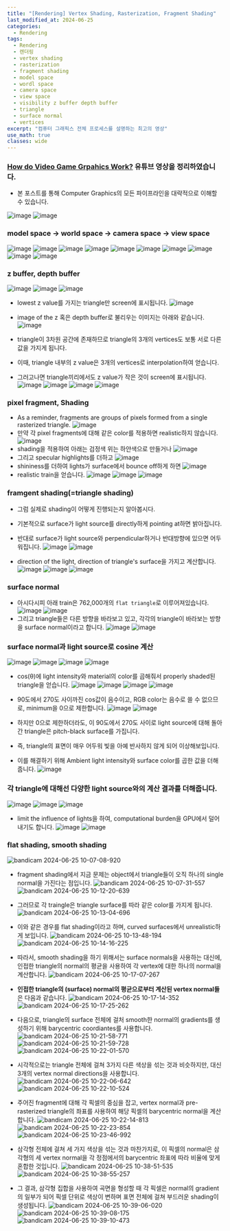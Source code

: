 ```yaml
---
title: "[Rendering] Vertex Shading, Rasterization, Fragment Shading"
last_modified_at: 2024-06-25
categories:
  - Rendering
tags:
  - Rendering
  - 렌더링
  - vertex shading
  - rasterization
  - fragment shading
  - model space
  - wordl space
  - camera space
  - view space
  - visibility z buffer depth buffer
  - triangle
  - surface normal
  - vertices
excerpt: "컴퓨터 그래픽스 전체 프로세스를 설명하는 최고의 영상"
use_math: true
classes: wide
---
```


### [How do Video Game Grpahics Work?](https://youtu.be/C8YtdC8mxTU?si=_gpbb-TD1xGGxmrS) 유튜브 영상을 정리하였습니다.

- 본 포스트를 통해 Computer Graphics의 모든 파이프라인을 대략적으로 이해할 수 있습니다.

![image](https://github.com/sandokim/sandokim.github.io/assets/74639652/e8ab0a57-9f95-4bea-bdfa-ab419ac0cf9b)
![image](https://github.com/sandokim/sandokim.github.io/assets/74639652/d8631600-d1b9-4651-b099-8b4a27fa4aca)

### model space -> world space -> camera space -> view space
![image](https://github.com/sandokim/sandokim.github.io/assets/74639652/7a894c47-e99c-43f3-af51-cd93d038805a)
![image](https://github.com/sandokim/sandokim.github.io/assets/74639652/166ef1ec-b325-4c62-86df-448c3ac3815d)
![image](https://github.com/sandokim/sandokim.github.io/assets/74639652/1366dec4-69b8-4e29-a6ab-e0a96ebde7bc)
![image](https://github.com/sandokim/sandokim.github.io/assets/74639652/6aac8331-2e79-48b1-96e6-e03391acd085)
![image](https://github.com/sandokim/sandokim.github.io/assets/74639652/e594200a-577d-404c-b26a-92b1b29dab6d)
![image](https://github.com/sandokim/sandokim.github.io/assets/74639652/1e622d79-a835-47ea-827b-892ec437ce86)
![image](https://github.com/sandokim/sandokim.github.io/assets/74639652/05cdfadf-e748-4cdd-8191-e8c1ee1c6ab4)
![image](https://github.com/sandokim/sandokim.github.io/assets/74639652/4d80fedd-b0b2-4d73-ac01-32d02cb76691)
![image](https://github.com/sandokim/sandokim.github.io/assets/74639652/609ac510-b33f-4f85-86ee-5c40a71814aa)
![image](https://github.com/sandokim/sandokim.github.io/assets/74639652/3200d10c-431e-4095-a268-a641b7e671d3)

### z buffer, depth buffer

![image](https://github.com/sandokim/sandokim.github.io/assets/74639652/aae80475-1180-42aa-ad6d-b83e7b3ab7b8)
![image](https://github.com/sandokim/sandokim.github.io/assets/74639652/5d6c300f-ae13-4d40-88d1-6582699b8621)
![image](https://github.com/sandokim/sandokim.github.io/assets/74639652/4116cc4e-c24a-467e-b4ae-fbf193e4ebf8)
- lowest z value를 가지는 triangle만 screen에 표시됩니다.
![image](https://github.com/sandokim/sandokim.github.io/assets/74639652/8c24c9f9-30e3-4fed-87d5-0d14affb758b)

- image of the z 혹은 depth buffer로 불리우는 이미지는 아래와 같습니다.
![image](https://github.com/sandokim/sandokim.github.io/assets/74639652/3577c9be-c9b2-4c12-96e0-787d3705aa53)
- triangle이 3차원 공간에 존재하므로 triangle의 3개의 vertices도 보통 서로 다른 값을 가지게 됩니다.
- 이때, triangle 내부의 z value은 3개의 vertices로 interpolation하여 얻습니다.
- 그러고나면 triangle끼리에서도 z value가 작은 것이 screen에 표시됩니다.
![image](https://github.com/sandokim/sandokim.github.io/assets/74639652/2e17b3e0-c026-4e8f-9467-df53ad32f954)
![image](https://github.com/sandokim/sandokim.github.io/assets/74639652/1decb903-3abb-4e3b-8284-a13e8484aceb)
![image](https://github.com/sandokim/sandokim.github.io/assets/74639652/234c0971-d3e8-4212-9bf4-f3934a59b7f9)
![image](https://github.com/sandokim/sandokim.github.io/assets/74639652/aa4e9ae3-e30e-44ae-bd4e-a594cdf5d12a)

###  pixel fragment, Shading
- As a reminder, fragments are groups of pixels formed from a single rasterized triangle.
![image](https://github.com/sandokim/sandokim.github.io/assets/74639652/4401d2d0-113d-4dfc-aad8-ea1c9de5d43d)
- 만약 각 pixel fragments에 대해 같은 color를 적용하면 realistic하지 않습니다.
![image](https://github.com/sandokim/sandokim.github.io/assets/74639652/c4c9d0e5-8fcc-4e12-bbc9-f9bd3a04cb8a)
- shading을 적용하여 아래는 검정색 위는 하얀색으로 만들거나
![image](https://github.com/sandokim/sandokim.github.io/assets/74639652/7e6b7130-b876-4175-b12f-48fcd9583836)
- 그리고 specular highlights를 더하고
![image](https://github.com/sandokim/sandokim.github.io/assets/74639652/8d7814f3-7ceb-4401-822b-5087fb81b361)
- shininess를 더하여 lights가 surface에서 bounce off하게 하면
![image](https://github.com/sandokim/sandokim.github.io/assets/74639652/9c9d486d-b565-4c9e-9e50-dd079affa913)
- realistic train을 얻습니다.
![image](https://github.com/sandokim/sandokim.github.io/assets/74639652/998ab25c-15b0-48dd-b409-b0cd195b757d)
![image](https://github.com/sandokim/sandokim.github.io/assets/74639652/01a82639-746a-4c60-ad31-bf3145134aa2)
![image](https://github.com/sandokim/sandokim.github.io/assets/74639652/a8da6126-4159-44c6-9b13-3225dcf3bd1b)

### framgent shading(=triangle shading)
- 그럼 실제로 shading이 어떻게 진행되는지 알아봅시다.
- 기본적으로 surface가 light source를 directly하게 pointing at하면 밝아집니다.
- 반대로 surface가 light source와 perpendicular하거나 반대방향에 있으면 어두워집니다.
![image](https://github.com/sandokim/sandokim.github.io/assets/74639652/87722a04-1a62-4111-964f-c1ac49f1092e)
![image](https://github.com/sandokim/sandokim.github.io/assets/74639652/5bcfa32a-e7fc-40f2-b625-450ab2d87b26)


- direction of the light, direction of triangle's surface을 가지고 계산합니다.
![image](https://github.com/sandokim/sandokim.github.io/assets/74639652/ddd4ca20-499c-4ff7-88b8-b3eae5b503a5)
![image](https://github.com/sandokim/sandokim.github.io/assets/74639652/7bad4d50-1e4b-45fc-b2cf-6a46a615d6d1)
![image](https://github.com/sandokim/sandokim.github.io/assets/74639652/33251dea-52a3-4574-a5ca-1779af680aac)

### surface normal
- 아시다시피 아래 train은 762,000개의 `flat triangle`로 이루어져있습니다.
![image](https://github.com/sandokim/sandokim.github.io/assets/74639652/0d49999d-dae4-4e1b-8e87-37be8d4465c4)
![image](https://github.com/sandokim/sandokim.github.io/assets/74639652/1576ea8c-a31e-48f5-befd-1f46ef88c7c2)
- 그리고 triangle들은 다른 방향을 바라보고 있고, 각각의 triangle이 바라보는 방향을 surface normal이라고 합니다.
![image](https://github.com/sandokim/sandokim.github.io/assets/74639652/4df7c3fd-664c-4fe2-a072-4f50ba26b4b2)
![image](https://github.com/sandokim/sandokim.github.io/assets/74639652/6ba19d2a-2413-40d5-9be6-8fa330310264)

### surface normal과 light source로 cosine 계산

![image](https://github.com/sandokim/sandokim.github.io/assets/74639652/fac31a35-0e24-452f-9f14-83a7c723cbcd)
![image](https://github.com/sandokim/sandokim.github.io/assets/74639652/35cef61b-aa13-45dd-bc59-493ac17559d4)
![image](https://github.com/sandokim/sandokim.github.io/assets/74639652/f815109d-3b57-4b5f-9aa6-349537f8858f)
![image](https://github.com/sandokim/sandokim.github.io/assets/74639652/649ba906-2755-409e-ab45-3e34ff0737a8)

- cos(θ)에 light intensity와 material의 color를 곱해줘서 properly shaded된 triangle을 얻습니다.
![image](https://github.com/sandokim/sandokim.github.io/assets/74639652/535cafbd-6ddc-49ce-afa5-2dba6eade392)
![image](https://github.com/sandokim/sandokim.github.io/assets/74639652/1d86a9cc-0779-4569-96d8-70ade552aaa7)
![image](https://github.com/sandokim/sandokim.github.io/assets/74639652/dfc4227b-23c6-498d-b46d-87b649cf0f67)
![image](https://github.com/sandokim/sandokim.github.io/assets/74639652/4972e7e0-3502-4c92-ab36-786999304cbe)

- 90도에서 270도 사이까진 cos값이 음수이고, RGB color는 음수로 쓸 수 없으므로, minimum을 0으로 제한합니다.
![image](https://github.com/sandokim/sandokim.github.io/assets/74639652/821c3849-9c4e-4af1-897f-d22a804cc559)
![image](https://github.com/sandokim/sandokim.github.io/assets/74639652/f48750dd-baf6-4b15-8695-58621f2c9a34)
- 하지만 0으로 제한하더라도, 이 90도에서 270도 사이로 light source에 대해 돌아간 triangle은 pitch-black surface를 가집니다.
- 즉, triangle의 표면이 매우 어두워 빛을 아예 반사하지 않게 되어 이상해보입니다.
- 이를 해결하기 위해 Ambient light intensity와 surface color를 곱한 값을 더해줍니다.
![image](https://github.com/sandokim/sandokim.github.io/assets/74639652/d97fa504-6985-4e37-83ef-cd4cd2e58a93)

### 각 triangle에 대해선 다양한 light source와의 계산 결과를 더해줍니다.
![image](https://github.com/sandokim/sandokim.github.io/assets/74639652/8967e774-3102-40bf-a044-5ddf0b7edb1e)
![image](https://github.com/sandokim/sandokim.github.io/assets/74639652/eef6cf58-44e1-40b0-a195-b2f636fbbbc5)
![image](https://github.com/sandokim/sandokim.github.io/assets/74639652/a40b5f98-9ca0-440a-b33e-ed7c4c3d2e97)
- limit the influence of lights을 하여, computational burden을 GPU에서 덜어내기도 합니다.
![image](https://github.com/sandokim/sandokim.github.io/assets/74639652/b8367b63-9760-44b7-b39c-cb348af7c04d)
![image](https://github.com/sandokim/sandokim.github.io/assets/74639652/d1c2fe38-05af-4336-bf6a-e43cc1691a67)

### flat shading, smooth shading 

![bandicam 2024-06-25 10-07-08-920](https://github.com/sandokim/sandokim.github.io/assets/74639652/b91f09c9-8a69-4bc4-946d-13332fcf62a1)

- fragment shading에서 지금 문제는 object에서 triangle들이 오직 하나의 single normal을 가진다는 점입니다.
![bandicam 2024-06-25 10-07-31-557](https://github.com/sandokim/sandokim.github.io/assets/74639652/2305f958-1723-4cbf-8c58-3a958af0e5bb)
![bandicam 2024-06-25 10-12-20-639](https://github.com/sandokim/sandokim.github.io/assets/74639652/ba8b0269-f863-4294-a035-2e3d59e9953c)

- 그러므로 각 traingle은 triangle surface를 따라 같은 color를 가지게 됩니다.
![bandicam 2024-06-25 10-13-04-696](https://github.com/sandokim/sandokim.github.io/assets/74639652/aeb99645-3fff-4b19-ab0a-bd9e1e26014d)
- 이와 같은 경우를 flat shading이라고 하며, curved surfaces에서 unrealistic하게 보입니다.
![bandicam 2024-06-25 10-13-48-194](https://github.com/sandokim/sandokim.github.io/assets/74639652/047a4141-d452-4b8a-8ab6-662f00aee8bd)
![bandicam 2024-06-25 10-14-16-225](https://github.com/sandokim/sandokim.github.io/assets/74639652/f4d24d6f-38fd-4727-8c55-b50fb240e22f)

- 따라서, smooth shading을 하기 위해서는 surface normals을 사용하는 대신에, 인접한 triangle의 normal의 평균을 사용하여 각 vertex에 대한 하나의 normal을 계산합니다.
![bandicam 2024-06-25 10-17-07-267](https://github.com/sandokim/sandokim.github.io/assets/74639652/b05b0a5d-7bb3-474e-809c-766d6566689f)
- **인접한 triangle의 (surface) normal의 평균으로부터 계산된 vertex normal들**은 다음과 같습니다.
![bandicam 2024-06-25 10-17-14-352](https://github.com/sandokim/sandokim.github.io/assets/74639652/0b3d9f63-7a28-43a5-b22f-106c3e9e34e2)
![bandicam 2024-06-25 10-17-25-262](https://github.com/sandokim/sandokim.github.io/assets/74639652/b85c090c-089d-4ffb-a057-c9dbfda70df2)

- 다음으로, triangle의 surface 전체에 걸처 smooth한 normal의 gradients를 생성하기 위해 barycentric coordiantes를 사용합니다.
![bandicam 2024-06-25 10-21-58-771](https://github.com/sandokim/sandokim.github.io/assets/74639652/d4cbe8ae-ce99-4a8e-9c06-1befbf7e337c)
![bandicam 2024-06-25 10-21-59-728](https://github.com/sandokim/sandokim.github.io/assets/74639652/c3f3d2a8-278c-44a0-90ab-b965a452d596)
![bandicam 2024-06-25 10-22-01-570](https://github.com/sandokim/sandokim.github.io/assets/74639652/48728dab-6a1e-4067-ae3c-a58868fe75c1)

- 시각적으로는 triangle 전체에 걸쳐 3가지 다른 색상을 섞는 것과 비슷하지만, 대신 3개의 vertex normal directions을 사용합니다.
![bandicam 2024-06-25 10-22-06-642](https://github.com/sandokim/sandokim.github.io/assets/74639652/2ad06b33-311b-43f0-b62f-80e580961837)
![bandicam 2024-06-25 10-22-10-524](https://github.com/sandokim/sandokim.github.io/assets/74639652/b401f571-7232-42f7-b5f0-d9e70a297b54)

- 주어진 fragment에 대해 각 픽셀의 중심을 잡고, vertex normal과 pre-rasterized triangle의 좌표를 사용하여 해당 픽셀의 barycentric normal을 계산합니다. 
![bandicam 2024-06-25 10-22-14-813](https://github.com/sandokim/sandokim.github.io/assets/74639652/0415e80a-d585-440e-9cba-d9456c7d7638)
![bandicam 2024-06-25 10-22-23-854](https://github.com/sandokim/sandokim.github.io/assets/74639652/718439ac-f482-478d-8278-9f79a43055c0)
![bandicam 2024-06-25 10-23-46-992](https://github.com/sandokim/sandokim.github.io/assets/74639652/d31c4df2-6e41-4ea9-9fbf-98aa85ef9fc8)

- 삼각형 전체에 걸쳐 세 가지 색상을 섞는 것과 마찬가지로, 이 픽셀의 normal은 삼각형의 세 vertex normal을 각 정점에서의 barycentric 좌표에 따라 비율에 맞게 혼합한 것입니다.
![bandicam 2024-06-25 10-38-51-535](https://github.com/sandokim/sandokim.github.io/assets/74639652/4e5e37a4-5fb9-4b3d-b2df-b07ca265ba94)
![bandicam 2024-06-25 10-38-55-257](https://github.com/sandokim/sandokim.github.io/assets/74639652/e117a81a-6cab-4d19-9ed2-91e70c500513)

- 그 결과, 삼각형 집합을 사용하여 곡면을 형성할 때 각 픽셀은 normal의 gradient의 일부가 되어 픽셀 단위로 색상이 변하며 표면 전체에 걸쳐 부드러운 shading이 생성됩니다.
![bandicam 2024-06-25 10-39-06-020](https://github.com/sandokim/sandokim.github.io/assets/74639652/bd26536f-0e7e-4dfb-88de-210d961756e0)
![bandicam 2024-06-25 10-39-08-175](https://github.com/sandokim/sandokim.github.io/assets/74639652/5dba446a-498f-4d42-a02d-6bd036fd5308)
![bandicam 2024-06-25 10-39-10-473](https://github.com/sandokim/sandokim.github.io/assets/74639652/2b45a11d-4afc-4a4f-ae78-6f152780b3ed)

